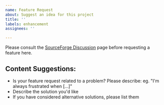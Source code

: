 ```yaml
---
name: Feature Request
about: Suggest an idea for this project
title: ''
labels: enhancement
assignees: ''

---
```


Please consult the [SourceForge Discussion](https://sourceforge.net/p/gerber2pdf/discussion) page before requesting a feature here.

## Content Suggestions:

- Is your feature request related to a problem? Please describe:
  eg. "I'm always frustrated when [...]"
- Describe the solution you'd like
- If you have considered alternative solutions, please list them

